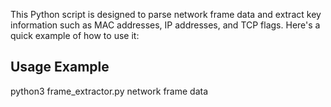 This Python script is designed to parse network frame data and extract key information such as MAC addresses, IP addresses, and TCP flags. Here's a quick example of how to use it:

## Usage Example
python3 frame_extractor.py network frame data
